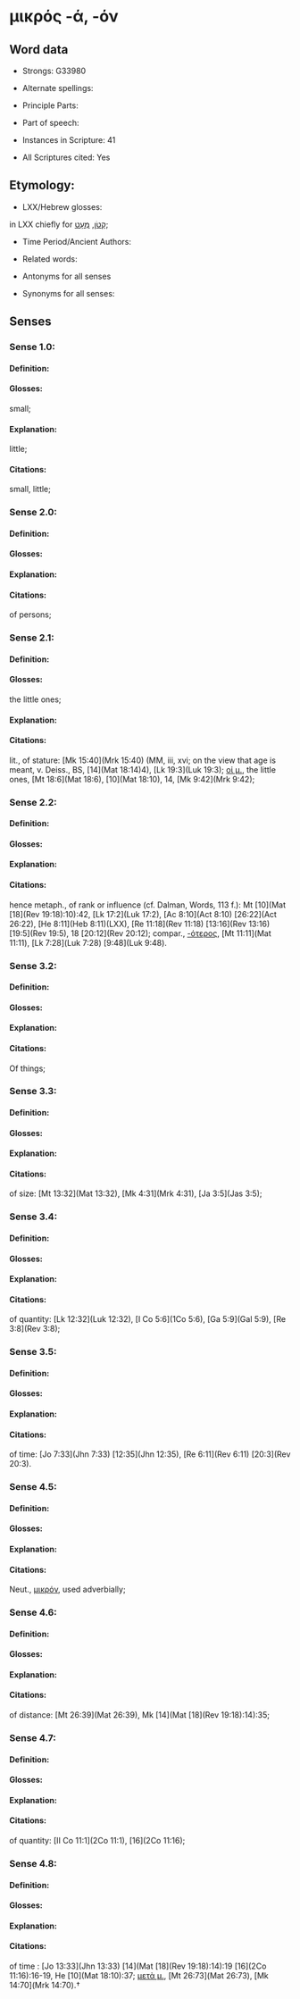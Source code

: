 # μικρός -ά, -όν

<!-- Status: S2=NeedsEdits -->
<!-- Lexica used for edits:   -->

## Word data

* Strongs: G33980

* Alternate spellings:



* Principle Parts: 


* Part of speech: 


* Instances in Scripture: 41

* All Scriptures cited: Yes

## Etymology: 


* LXX/Hebrew glosses: 

in LXX chiefly for [קָטֹן](//en-uhl/H6996), [מְעָט](//en-uhl/H4591);

* Time Period/Ancient Authors: 


* Related words: 

* Antonyms for all senses

* Synonyms for all senses: 


## Senses 


### Sense  1.0: 

#### Definition: 

#### Glosses: 

small; 

#### Explanation: 

little; 

#### Citations: 

small, little;

### Sense  2.0: 

#### Definition: 


#### Glosses:



#### Explanation:



#### Citations: 

of persons;

### Sense  2.1: 

#### Definition: 

#### Glosses: 

the little ones; 

#### Explanation: 


#### Citations: 

lit., of stature: [Mk 15:40](Mrk 15:40) (MM, iii, xvi; on the view that age is meant, v. Deiss., BS, [14](Mat 18:14)4), [Lk 19:3](Luk 19:3); [οἱ μ.](), the little ones, [Mt 18:6](Mat 18:6), [10](Mat 18:10), 14, [Mk 9:42](Mrk 9:42);

### Sense  2.2: 

#### Definition: 


#### Glosses:



#### Explanation:



#### Citations: 

hence metaph., of rank or influence (cf. Dalman, Words, 113 f.): Mt [10](Mat [18](Rev 19:18):10):42, [Lk 17:2](Luk 17:2), [Ac 8:10](Act 8:10) [26:22](Act 26:22), [He 8:11](Heb 8:11)(LXX), [Re 11:18](Rev 11:18) [13:16](Rev 13:16) [19:5](Rev 19:5), 18 [20:12](Rev 20:12); compar., [-ότερος](), [Mt 11:11](Mat 11:11), [Lk 7:28](Luk 7:28) [9:48](Luk 9:48).

### Sense  3.2: 

#### Definition: 


#### Glosses:



#### Explanation:



#### Citations: 

Of things;

### Sense  3.3: 

#### Definition: 


#### Glosses:



#### Explanation:



#### Citations: 

of size: [Mt 13:32](Mat 13:32), [Mk 4:31](Mrk 4:31), [Ja 3:5](Jas 3:5);

### Sense  3.4: 

#### Definition: 


#### Glosses:



#### Explanation:



#### Citations: 

of quantity: [Lk 12:32](Luk 12:32), [I Co 5:6](1Co 5:6), [Ga 5:9](Gal 5:9), [Re 3:8](Rev 3:8);

### Sense  3.5: 

#### Definition: 


#### Glosses:



#### Explanation:



#### Citations: 

of time: [Jo 7:33](Jhn 7:33) [12:35](Jhn 12:35), [Re 6:11](Rev 6:11) [20:3](Rev 20:3).

### Sense  4.5: 

#### Definition: 


#### Glosses:



#### Explanation:



#### Citations: 

Neut., [μικρόν](), used adverbially;

### Sense  4.6: 

#### Definition: 


#### Glosses:



#### Explanation:



#### Citations: 

of distance: [Mt 26:39](Mat 26:39), Mk [14](Mat [18](Rev 19:18):14):35;

### Sense  4.7: 

#### Definition: 


#### Glosses:



#### Explanation:



#### Citations: 

of quantity: [II Co 11:1](2Co 11:1), [16](2Co 11:16);

### Sense  4.8: 

#### Definition: 


#### Glosses:



#### Explanation:



#### Citations: 

of time : [Jo 13:33](Jhn 13:33) [14](Mat [18](Rev 19:18):14):19 [16](2Co 11:16):16-19, He [10](Mat 18:10):37; [μετὰ μ.](), [Mt 26:73](Mat 26:73), [Mk 14:70](Mrk 14:70).†
